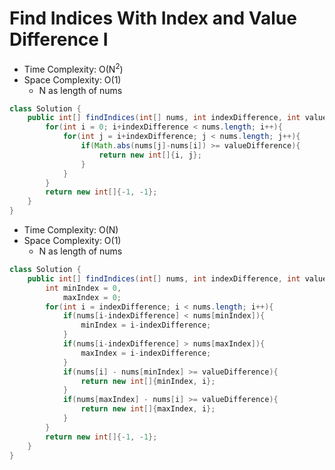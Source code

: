 # Find Indices With Index and Value Difference I

- Time Complexity: O(N<sup>2</sup>)
- Space Complexity: O(1)
  - N as length of nums

```java
class Solution {
    public int[] findIndices(int[] nums, int indexDifference, int valueDifference) {
        for(int i = 0; i+indexDifference < nums.length; i++){
            for(int j = i+indexDifference; j < nums.length; j++){
                if(Math.abs(nums[j]-nums[i]) >= valueDifference){
                    return new int[]{i, j};
                }
            }
        }
        return new int[]{-1, -1};
    }
}
```

- Time Complexity: O(N)
- Space Complexity: O(1)
  - N as length of nums

```java
class Solution {
    public int[] findIndices(int[] nums, int indexDifference, int valueDifference) {
        int minIndex = 0,
            maxIndex = 0;
        for(int i = indexDifference; i < nums.length; i++){
            if(nums[i-indexDifference] < nums[minIndex]){
                minIndex = i-indexDifference;
            }
            if(nums[i-indexDifference] > nums[maxIndex]){
                maxIndex = i-indexDifference;
            }
            if(nums[i] - nums[minIndex] >= valueDifference){
                return new int[]{minIndex, i};
            }
            if(nums[maxIndex] - nums[i] >= valueDifference){
                return new int[]{maxIndex, i};
            }
        }
        return new int[]{-1, -1};
    }
}
```
